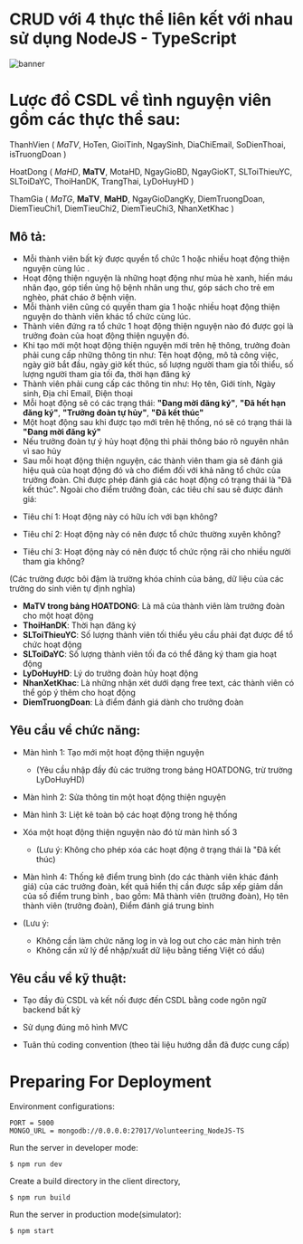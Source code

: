# CRUD với 4 thực thể liên kết với nhau sử dụng NodeJS - TypeScript

![banner](https://i.ytimg.com/vi/Z6kt1N3Lx1c/maxresdefault.jpg)

# Lược đồ CSDL về tình nguyện viên gồm các thực thể sau:

ThanhVien ( _MaTV_, HoTen, GioiTinh, NgaySinh, DiaChiEmail, SoDienThoai, isTruongDoan )

HoatDong ( _MaHD_, **MaTV**, MotaHD, NgayGioBD, NgayGioKT, SLToiThieuYC, SLToiDaYC, ThoiHanDK, TrangThai, LyDoHuyHD )

ThamGia ( _MaTG_, **MaTV**, **MaHD**, NgayGioDangKy, DiemTruongDoan, DiemTieuChi1, DiemTieuChi2, DiemTieuChi3, NhanXetKhac )

## Mô tả:											
 - Mỗi thành viên bất kỳ được quyền tổ chức 1 hoặc nhiều hoạt động thiện nguyện cùng lúc	.											
 - Hoạt động thiện nguyện là những hoạt động như mùa hè xanh, hiến máu nhân đạo, góp tiền ủng hộ bệnh nhân ung thư, góp sách cho trẻ em nghèo, phát cháo ở bệnh viện.
 - Mỗi thành viên cũng có quyền tham gia 1 hoặc nhiều hoạt động thiện nguyện do thành viên khác tổ chức cùng lúc.			
 - Thành viên đứng ra tổ chức 1 hoạt động thiện nguyện nào đó được gọi là trưởng đoàn của hoạt động thiện nguyện đó.
 - Khi tạo mới một hoạt động thiện nguyện mới trên hệ thông, trưởng đoàn phải cung cấp những thông tin như: Tên hoạt động, mô tả công việc, ngày giờ bắt đầu, ngày giờ kết thúc, số lượng người tham gia tối thiểu, số lượng người tham gia tối đa, thời hạn đăng ký		
 - Thành viên phải cung cấp các thông tin như: Họ tên, Giới tính, Ngày sinh, Địa chỉ Email, Điện thoại											
 - Mỗi hoạt động sẽ có các trạng thái: **"Đang mời đăng ký"**, **"Đã hết hạn đăng ký"**, **"Trưởng đoàn tự hủy"**,  **"Đã kết thúc"**
 - Một hoạt động sau khi được tạo mới trên hệ thống, nó sẽ có trạng thái là **"Đang mời đăng ký"**
 - Nếu trưởng đoàn tự ý hủy hoạt động thì phải thông báo rõ nguyên nhân vì sao hủy
 - Sau mỗi hoạt động thiện nguyện, các thành viên tham gia sẽ đánh giá hiệu quả của hoạt động đó và cho điểm đối với khả năng tổ chức của trưởng đoàn. Chỉ được phép đánh giá các hoạt động có trạng thái là "Đã kết thúc". Ngoài cho điểm trưởng đoàn, các tiêu chí sau sẽ được đánh giá:			
 
+ Tiêu chí 1: Hoạt động này có hữu ích với bạn không?				

+ Tiêu chí 2: Hoạt động này có nên được tổ chức thường xuyên không?		

+ Tiêu chí 3: Hoạt động này có nên được tổ chức rộng rãi cho nhiều người tham gia không?

(Các trường được bôi đậm là trường khóa chính của bảng, dữ liệu của các trường do sinh viên tự định nghĩa)	
+ **MaTV trong bảng HOATDONG**: Là mã của thành viên làm trưởng đoàn cho một hoạt động		
+ **ThoiHanDK**: Thời hạn đăng ký								
+ **SLToiThieuYC**: Số lượng thành viên tối thiểu yêu cầu phải đạt được để tổ chức hoạt động
+ **SLToiDaYC**: Số lượng thành viên tối đa có thể đăng ký tham gia hoạt động	
+ **LyDoHuyHD**: Lý do trưởng đoàn hủy hoạt động
+ **NhanXetKhac**: Là những nhận xét dưới dạng free text, các thành viên có thể góp ý thêm cho hoạt động	
+ **DiemTruongDoan**: Là điểm đánh giá dành cho trưởng đoàn

## Yêu cầu về chức năng:		

- Màn hình 1: Tạo mới một hoạt động thiện nguyện 
    + (Yêu cầu nhập đầy đủ các trường trong bảng HOATDONG, trừ trường LyDoHuyHD)
    
- Màn hình 2: Sửa thông tin một hoạt động thiện nguyện

- Màn hình 3: Liệt kê toàn bộ các hoạt động trong hệ thống 

- Xóa một hoạt động thiện nguyện nào đó từ màn hình số 3 
    + (Lưu ý: Không cho phép xóa các hoạt động ở trạng thái là "Đã kết thúc)
    
- Màn hình 4: Thống kê điểm trung bình (do các thành viên khác đánh giá) của các trưởng đoàn, kết quả hiển thị cần được sắp xếp giảm dần của số điểm trung bình , bao gồm: Mã thành viên (trưởng đoàn), Họ tên thành viên (trưởng đoàn), Điểm đánh giá trung bình	
    
- (Lưu ý: 
    + Không cần làm chức năng log in và log out cho các màn hình trên	
    + Không cần xử lý để nhập/xuất dữ liệu bằng tiếng Việt có dấu)
    
## Yêu cầu về kỹ thuật: 

- Tạo đầy đủ CSDL và kết nối được đến CSDL bằng code ngôn ngữ backend bất kỳ

- Sử dụng đúng mô hình MVC

- Tuân thủ coding convention (theo tài liệu hướng dẫn đã được cung cấp)	

# Preparing For Deployment

Environment configurations:

```env
PORT = 5000
MONGO_URL = mongodb://0.0.0.0:27017/Volunteering_NodeJS-TS
```

Run the server in developer mode:

    $ npm run dev

Create a build directory in the client directory,

    $ npm run build

Run the server in production mode(simulator):

    $ npm start
